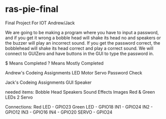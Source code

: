 # ras-pie-final
Final Project For IOT Andrew/Jack

We are going to be making a program where you have to input a password, and if you get it wrong a bobble head will shake its head no and speakers or the buzzer will play an incorrect sound. If you get the password correct, the bobblehead will shake its head correct and play a correct sound.  We will connect to GUIZero and have buttons in the GUI to type the password in.

$ Means Completed
? Means Mostly Completed

Andrew's Codeing Assignments
    LED 
    Motor
    Servo
    Password Check

Jack's Codeing Assignments
    GUI
    Speaker

needed items:
    Bobble Head
    Speakers
    Sound Effects
    Images
    Red & Green LEDs
    2 Servo

Connections:
    Red LED - GPIO23
    Green LED - GPIO18
    IN1 - GPIO24
    IN2 - GPIO12
    IN3 - GPIO16
    IN4 - GPIO20
    SERVO - GPIO24